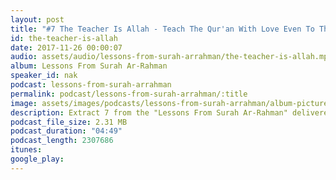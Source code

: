 ```yaml
---
layout: post
title: "#7 The Teacher Is Allah - Teach The Qur'an With Love Even To Those Who Hate"
id: the-teacher-is-allah
date: 2017-11-26 00:00:07
audio: assets/audio/lessons-from-surah-arrahman/the-teacher-is-allah.mp3
album: Lessons From Surah Ar-Rahman
speaker_id: nak
podcast: lessons-from-surah-arrahman
permalink: podcast/lessons-from-surah-arrahman/:title
image: assets/images/podcasts/lessons-from-surah-arrahman/album-picture-small.jpg
description: Extract 7 from the "Lessons From Surah Ar-Rahman" delivered at the Wilayah Mosque on the 5th Sep 2013 during his 2013 Malaysian Tour.
podcast_file_size: 2.31 MB
podcast_duration: "04:49"
podcast_length: 2307686
itunes: 
google_play: 
---
```

